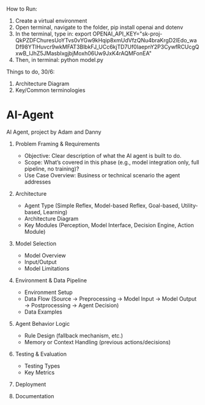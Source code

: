How to Run:
1. Create a virtual environment
2. Open terminal, navigate to the folder, pip install openai and dotenv
3. In the terminal, type in: export OPENAI_API_KEY="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"
4. Then, in terminal: python model.py

Things to do, 30/6:
1. Architecture Diagram
2. Key/Common terminologies 

# AI-Agent
AI Agent, project by Adam and Danny

1.  Problem Framing & Requirements
    * Objective: Clear description of what the AI agent is built to do.
    * Scope: What’s covered in this phase (e.g., model integration only, full pipeline, no training)?
    * Use Case Overview: Business or technical scenario the agent addresses

2.  Architecture
    * Agent Type (Simple Reflex, Model-based Reflex, Goal-based, Utility-based, Learning)
    * Architecture Diagram
    * Key Modules (Perception, Model Interface, Decision Engine, Action Module)

3.  Model Selection
    * Model Overview
    * Input/Output
    * Model Limitations

4.  Environment & Data Pipeline
    * Environment Setup
    * Data Flow (Source → Preprocessing → Model Input → Model Output → Postprocessing → Agent Decision)
    * Data Examples

5.  Agent Behavior Logic
    * Rule Design (fallback mechanism, etc.)
    * Memory or Context Handling (previous actions/decisions)

6.  Testing & Evaluation
    * Testing Types
    * Key Metrics

7. Deployment

8. Documentation

